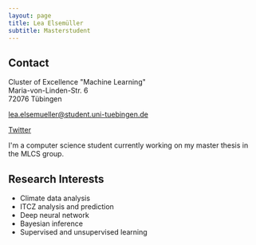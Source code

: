 ```yaml
---
layout: page
title: Lea Elsemüller
subtitle: Masterstudent
---
```

<!--![BG-ProfilePic](/img/bg_profile_pic.png){: .center-block :}-->

## Contact

Cluster of Excellence "Machine Learning"  
Maria-von-Linden-Str. 6  
72076 Tübingen  

[lea.elsemueller@student.uni-tuebingen.de](mailto:lea.elsemueller@student.uni-tuebingen.de)  

[Twitter](https://twitter.com/lea_else)

I'm a computer science student currently working on my master thesis in the MLCS group. 
## Research Interests

+ Climate data analysis
+ ITCZ analysis and prediction
+ Deep neural network
+ Bayesian inference
+ Supervised and unsupervised learning


